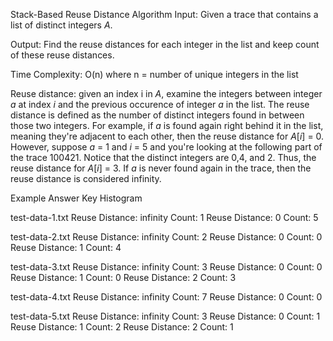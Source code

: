 Stack-Based Reuse Distance Algorithm
Input: Given a trace that contains a list of distinct integers _A_.

Output: Find the reuse distances for each integer in the list and keep count of these reuse distances.

Time Complexity: O(n) where n = number of unique integers in the list

Reuse distance: given an index i in _A_, examine the integers between integer _a_ at index _i_ and the previous occurence of integer _a_ in the list. The reuse distance is defined as the number of distinct integers found in between those two integers. For example, if _a_ is found again right behind it in the list, meaning they're adjacent to each other, then the reuse distance for _A_\[_i_\] = 0. However, suppose _a_ = 1 and _i_ = 5 and you're looking at the following part of the trace 100421. Notice that the distinct integers are 0,4, and 2. Thus, the reuse distance for _A_\[_i_\] = 3. If _a_ is never found again in the trace, then the reuse distance is considered infinity.

Example Answer Key Histogram

test-data-1.txt 
Reuse Distance: infinity Count: 1
        Reuse Distance: 0 Count: 5

test-data-2.txt
Reuse Distance: infinity Count: 2
        Reuse Distance: 0 Count: 0
         Reuse Distance: 1 Count: 4

test-data-3.txt
Reuse Distance: infinity Count: 3
        Reuse Distance: 0 Count: 0
         Reuse Distance: 1 Count: 0
         Reuse Distance: 2 Count: 3

test-data-4.txt
Reuse Distance: infinity Count: 7
        Reuse Distance: 0 Count: 0

test-data-5.txt
Reuse Distance: infinity Count: 3
        Reuse Distance: 0 Count: 1
         Reuse Distance: 1 Count: 2
         Reuse Distance: 2 Count: 1
